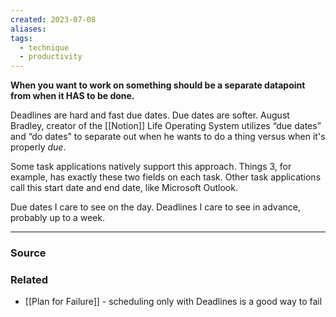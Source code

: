 ```yaml
---
created: 2023-07-08
aliases: 
tags:
  - technique
  - productivity
---
```

**When you want to work on something should be a separate datapoint from when it HAS to be done.**

Deadlines are hard and fast due dates. Due dates are softer. August Bradley, creator of the [[Notion]] Life Operating System utilizes “due dates” and “do dates” to separate out when he wants to do a thing versus when it's properly *due*. 

Some task applications natively support this approach. Things 3, for example, has exactly these two fields on each task. Other task applications call this start date and end date, like Microsoft Outlook. 

Due dates I care to see on the day. Deadlines I care to see in advance, probably up to a week.

---

### Source

### Related
- [[Plan for Failure]] - scheduling only with Deadlines is a good way to fail